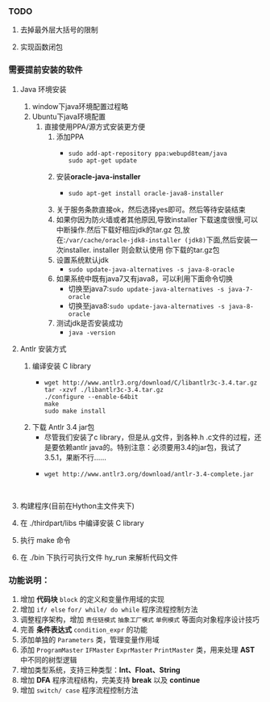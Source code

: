 ### TODO

1. 去掉最外层大括号的限制

2. 实现函数闭包

### 需要提前安装的软件

1. Java 环境安装

   1. window下java环境配置过程略
   2. Ubuntu下java环境配置
      1. 直接使用PPA/源方式安装更方便
         1. 添加PPA
            - ```shell
              sudo add-apt-repository ppa:webupd8team/java
              sudo apt-get update
              ```
         2. 安装**oracle-java-installer**
            - ```shell
              sudo apt-get install oracle-java8-installer
              ```
         3. 关于服务条款直接ok，然后选择yes即可。然后等待安装结束
         4. 如果你因为防火墙或者其他原因,导致installer 下载速度很慢,可以中断操作.然后下载好相应jdk的tar.gz 包,放在:`/var/cache/oracle-jdk8-installer (jdk8)`下面,然后安装一次installer. installer 则会默认使用 你下载的tar.gz包
         5. 设置系统默认jdk
            - `sudo update-java-alternatives -s java-8-oracle`
         6. 如果系统中既有java7又有java8，可以利用下面命令切换
            - 切换至java7:`sudo update-java-alternatives -s java-7-oracle`
            - 切换至java8:`sudo update-java-alternatives -s java-8-oracle`
         7. 测试jdk是否安装成功
            - `java -version`

2. Antlr 安装方式
   1. 编译安装 C library 
      - ```shell
        wget http://www.antlr3.org/download/C/libantlr3c-3.4.tar.gz
        tar -xzvf ./libantlr3c-3.4.tar.gz
        ./configure --enable-64bit
        make
        sudo make install
        ```
   2. 下载 Antlr 3.4 jar包
         -  尽管我们安装了c library，但是从.g文件，到各种.h .c文件的过程，还是要依赖antlr java的。特别注意：必须要用3.4的jar包，我试了3.5.1，果断不行……
         -  ```shell
            wget http://www.antlr3.org/download/antlr-3.4-complete.jar
            ```

   ​
3. 构建程序(目前在Hython主文件夹下)

  1. 在 ./thirdpart/libs 中编译安装 C library 
  
  2. 执行 make 命令
  
  3. 在 ./bin 下执行可执行文件 hy_run 来解析代码文件


### 功能说明：

1. 增加 **代码块** `block` 的定义和变量作用域的实现
2. 增加 `if/ else` `for/ while/ do while` 程序流程控制方法
3. 调整程序架构，增加 `责任链模式` `抽象工厂模式` `单例模式` 等面向对象程序设计技巧
4. 完善 **条件表达式** `condition_expr` 的功能
5. 添加单独的 `Parameters` 类，管理变量作用域
6. 添加 `ProgramMaster` `IFMaster` `ExprMaster` `PrintMaster` 类，用来处理 **AST** 中不同的树型逻辑
7. 增加类型系统，支持三种类型：**Int、Float、String**
8. 增加 **DFA** 程序流程结构，完美支持 **break** 以及 **continue**
9. 增加 `switch/ case` 程序流程控制方法


